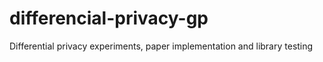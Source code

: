 # differencial-privacy-gp
Differential privacy experiments, paper implementation and library testing 
